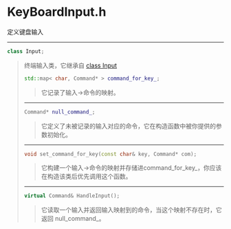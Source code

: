 # KeyBoardInput.h

定义键盘输入

---

```cpp
class Input;
```

> 终端输入类，它继承自 [class Input](../Interface/Input_header.md)
>
> ```cpp
> std::map< char, Command* > command_for_key_;
> ```
>
> > 它记录了输入->命令的映射。
>
> ---
>
> ```cpp
> Command* null_command_;
> ```
>
> > 它定义了未被记录的输入对应的命令，它在构造函数中被你提供的参数初始化。
>
> ---
>
> ```cpp
> void set_command_for_key(const char& key, Command* com);
> ```
>
> > 它构建一个输入->命令的映射并存储进command_for_key_，你应该在构造该类后优先调用这个函数。
>
> ---
>
> ```cpp
> virtual Command& HandleInput();
> ```
>
> > 它读取一个输入并返回输入映射到的命令，当这个映射不存在时，它返回 null_command_。
